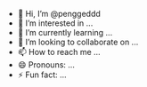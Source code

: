 - 👋 Hi, I’m @penggeddd
- 👀 I’m interested in ...
- 🌱 I’m currently learning ...
- 💞️ I’m looking to collaborate on ...
- 📫 How to reach me ...
- 😄 Pronouns: ...
- ⚡ Fun fact: ...

<!---
penggeddd/penggeddd is a ✨ special ✨ repository because its `README.md` (this file) appears on your GitHub profile.
You can click the Preview link to take a look at your changes.
--->
